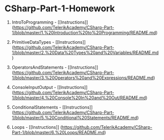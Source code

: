 # CSharp-Part-1-Homework

01. IntroToProgramming     - [[Instructions]] (https://github.com/TelerikAcademy/CSharp-Part-1/blob/master/1.%20Introduction%20to%20Programming/README.md)

02. PrimitiveDataTypes     - [[Instructions]] (https://github.com/TelerikAcademy/CSharp-Part-1/blob/master/2.%20Data%20Types%20and%20Variables/README.md)

03. OperatorsAndStatements - [[Instructions]] (https://github.com/TelerikAcademy/CSharp-Part-1/blob/master/3.%20Operators%20and%20Expressions/README.md)

04. ConsoleInputOutput     - [[Instructions]] (https://github.com/TelerikAcademy/CSharp-Part-1/blob/master/4.%20Console%20In%20and%20Out/README.md)

05. ConditionalStatements   - [[Instructions]] (https://github.com/TelerikAcademy/CSharp-Part-1/blob/master/5.%20Conditional%20Statements/README.md)

06. Loops                    - [[Instructions]] (https://github.com/TelerikAcademy/CSharp-Part-1/blob/master/6.%20Loops/README.md)
